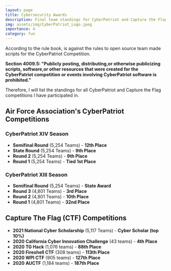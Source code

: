 ```yaml
---
layout: page
title: Cybersecurity Awards
description: Final team standings for CyberPatriot and Capture the Flag competitions
img: assets/img/CyberPatriot_Logo.jpeg
importance: 4
category: fun
---
```


According to the rule book, is against the rules to open source team made scripts for the CyberPatriot Competition.

**Section 4009.5: "Publicly posting, distributing,or otherwise publicizing scripts, software,or other resources that were created for the CyberPatriot competition or events involving CyberPatriot software is prohibited."**

Therefore, I will list the standings for all CyberPatriot and Capture the Flag competitions I have participated in.


## Air Force Association's CyberPatriot Competitions

### CyberPatriot XIV Season
- **Semifinal Round** (5,254 Teams) - **12th Place**
- **State Round** (5,254 Teams) - **9th Place**
- **Round 2** (5,254 Teams) - **9th Place**
- **Round 1** (5,254 Teams) - **Tied 1st Place**

### CyberPatriot XIII Season
- **Semifinal Round** (5,254 Teams) - **State Award**
- **Round 3** (4,801 Teams) - **3rd Place**
- **Round 2** (4,801 Teams) - **10th Place**
- **Round 1** (4,801 Teams) - **32nd Place**

## Capture The Flag (CTF) Competitions

- **2021 National Cyber Scholarship** (5,117 Teams) - **Cyber Scholar (top 10%)**
- **2020 California Cyber Innovation Challenge** (43 teams) - **4th Place**
- **2020 TG Hack** (1,076 teams) - **88th Place**
- **2020 Fireshell CTF** (308 teams) - **113th Place**
- **2020 WPI CTF** (905 teams) - **127th Place**
- **2020 AUCTF** (1,184 teams) - **187th Place**
